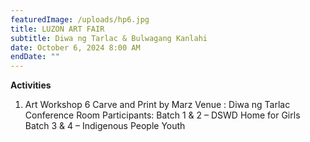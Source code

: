 ```yaml
---
featuredImage: /uploads/hp6.jpg
title: LUZON ART FAIR
subtitle: Diwa ng Tarlac & Bulwagang Kanlahi
date: October 6, 2024 8:00 AM
endDate: ""
---
```

**Activities**

1. Art Workshop 6
   Carve and Print by Marz 
   Venue : Diwa ng Tarlac Conference Room
   Participants:
   Batch 1 & 2 – DSWD Home for Girls
   Batch 3 & 4 – Indigenous People Youth